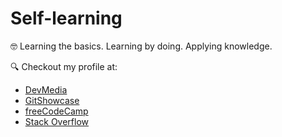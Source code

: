 # Self-learning

:nerd_face: Learning the basics. Learning by doing. Applying knowledge.

:mag: Checkout my profile at:

- [DevMedia](https://www.devmedia.com.br/perfil/daniel-brito-3)
- [GitShowcase](https://www.gitshowcase.com/danielbrito)
- [freeCodeCamp](https://www.freecodecamp.org/danielbrito)
- [Stack Overflow](https://pt.stackoverflow.com/users/88832/daniel-brito)
